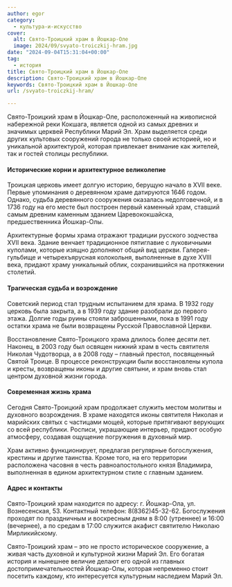 ```yaml
---
author: egor
category:
  - культура-и-искусство
cover:
  alt: Свято-Троицкий храм в Йошкар-Оле
  image: 2024/09/svyato-troiczkij-hram.jpg
date: "2024-09-04T15:31:04+00:00"
tag:
  - история
title: Свято-Троицкий храм в Йошкар-Оле
description: Свято-Троицкий храм в Йошкар-Оле
keywords: Свято-Троицкий храм в Йошкар-Оле
url: /svyato-troiczkij-hram/

---
```

Свято-Троицкий храм в Йошкар-Оле, расположенный на живописной набережной реки Кокшага, является одной из самых древних и значимых церквей Республики Марий Эл. Храм выделяется среди других культовых сооружений города не только своей историей, но и уникальной архитектурой, которая привлекает внимание как жителей, так и гостей столицы республики.

#### Исторические корни и архитектурное великолепие

Троицкая церковь имеет долгую историю, берущую начало в XVII веке. Первые упоминания о деревянном храме датируются 1646 годом. Однако, судьба деревянного сооружения оказалась недолговечной, и в 1736 году на его месте был построен первый каменный храм, ставший самым древним каменным зданием Царевококшайска, предшественника Йошкар-Олы.

Архитектурные формы храма отражают традиции русского зодчества XVII века. Здание венчает традиционное пятиглавие с луковичными куполами, которые изящно дополняют общий вид церкви. Галерея-гульбище и четырехъярусная колокольня, выполненные в духе XVIII века, придают храму уникальный облик, сохранившийся на протяжении столетий.

#### Трагическая судьба и возрождение

Советский период стал трудным испытанием для храма. В 1932 году церковь была закрыта, а в 1939 году здание разобрали до первого этажа. Долгие годы руины стояли заброшенными, пока в 1991 году остатки храма не были возвращены Русской Православной Церкви.

Восстановление Свято-Троицкого храма длилось более десяти лет. Наконец, в 2003 году был освящен нижний храм в честь святителя Николая Чудотворца, а в 2008 году – главный престол, посвященный Святой Троице. В процессе реконструкции были восстановлены купола и кресты, возвращены иконы и другие святыни, и храм вновь стал центром духовной жизни города.

#### Современная жизнь храма

Сегодня Свято-Троицкий храм продолжает служить местом молитвы и духовного возрождения. В храме находятся иконы святителя Николая и марийских святых с частицами мощей, которые притягивают верующих со всей республики. Росписи, украшающие интерьер, придают особую атмосферу, создавая ощущение погружения в духовный мир.

Храм активно функционирует, предлагая регулярные богослужения, крестины и другие таинства. Кроме того, на его территории расположена часовня в честь равноапостольного князя Владимира, выполненная в едином архитектурном стиле с главным зданием.

#### Адрес и контакты

Свято-Троицкий храм находится по адресу: г. Йошкар-Ола, ул. Вознесенская, 53\. Контактный телефон: 8(8362)45-32-62. Богослужения проходят по праздничным и воскресным дням в 8:00 (утреннее) и 16:00 (вечернее), а по средам в 17:00 служится акафист святителю Николаю Мирликийскому.

Свято-Троицкий храм – это не просто историческое сооружение, а живая часть духовной и культурной жизни Марий Эл. Его богатая история и нынешнее величие делают его одной из главных достопримечательностей Йошкар-Олы, которая непременно стоит посетить каждому, кто интересуется культурным наследием Марий Эл.
